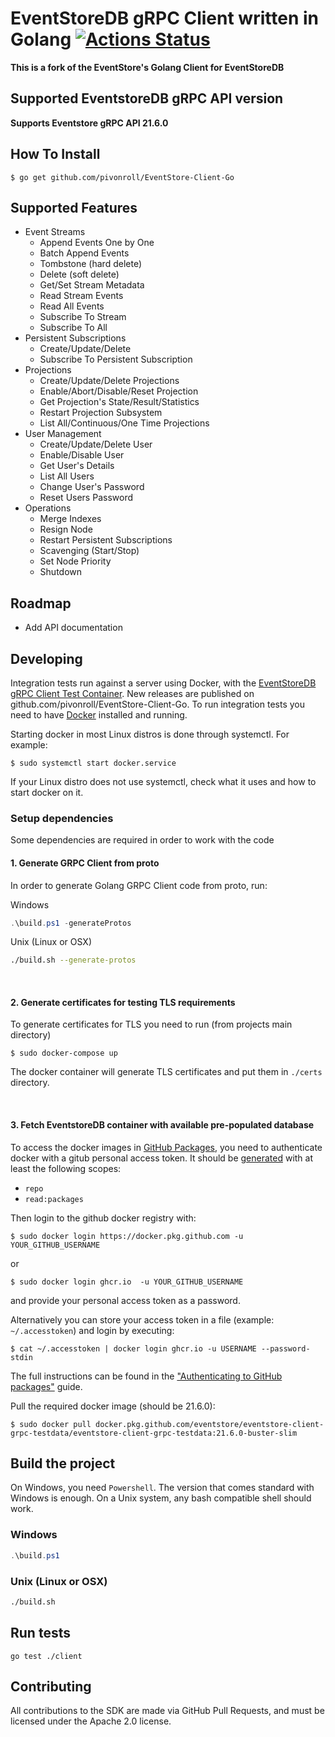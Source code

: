 # EventStoreDB gRPC Client written in Golang [![Actions Status](https://github.com/pivonroll/EventStore-Client-Go/workflows/CI/badge.svg?branch=develop)](https://github.com/pivonroll/EventStore-Client-Go/actions)

**This is a fork of the EventStore's Golang Client for EventStoreDB**

## Supported EventstoreDB gRPC API version
**Supports Eventstore gRPC API 21.6.0**

## How To Install
```shell
$ go get github.com/pivonroll/EventStore-Client-Go
```

## Supported Features
* Event Streams
  * Append Events One by One
  * Batch Append Events
  * Tombstone (hard delete)
  * Delete (soft delete)
  * Get/Set Stream Metadata
  * Read Stream Events
  * Read All Events
  * Subscribe To Stream
  * Subscribe To All
* Persistent Subscriptions
  * Create/Update/Delete
  * Subscribe To Persistent Subscription
* Projections
  * Create/Update/Delete Projections
  * Enable/Abort/Disable/Reset Projection
  * Get Projection's State/Result/Statistics
  * Restart Projection Subsystem
  * List All/Continuous/One Time Projections
* User Management
  * Create/Update/Delete User
  * Enable/Disable User
  * Get User's Details
  * List All Users
  * Change User's Password
  * Reset Users Password
* Operations
  * Merge Indexes
  * Resign Node
  * Restart Persistent Subscriptions
  * Scavenging (Start/Stop)
  * Set Node Priority
  * Shutdown

## Roadmap
* Add API documentation

## Developing

Integration tests run against a server using Docker, with the [EventStoreDB gRPC Client Test Container][container]. 
New releases are published on github.com/pivonroll/EventStore-Client-Go.
To run integration tests you need to have [Docker] installed and running.

Starting docker in most Linux distros is done through systemctl.
For example:
```shell
$ sudo systemctl start docker.service
```
If your Linux distro does not use systemctl, check what it uses and how to start docker on it.  

### Setup dependencies
Some dependencies are required in order to work with the code

#### 1. Generate GRPC Client from proto

In order to generate Golang GRPC Client code from proto, run:

Windows
```powershell
.\build.ps1 -generateProtos
```

Unix (Linux or OSX)
```bash
./build.sh --generate-protos
```
<br>

#### 2. Generate certificates for testing TLS requirements
To generate certificates for TLS you need to run (from projects main directory)

```shell
$ sudo docker-compose up
```

The docker container will generate TLS certificates and put them in `./certs` directory.

<br>

#### 3. Fetch EventstoreDB container with available pre-populated database
 To access the docker images in [GitHub Packages][ghp], you need to authenticate docker with a gitub personal access token. It should be [generated](https://github.com/settings/tokens/new) with at least the following scopes:
- `repo`
- `read:packages`

Then login to the github docker registry with:
```shell
$ sudo docker login https://docker.pkg.github.com -u YOUR_GITHUB_USERNAME
```
or 
```shell
$ sudo docker login ghcr.io  -u YOUR_GITHUB_USERNAME
```
and provide your personal access token as a password. 

Alternatively you can store your access token in a file (example: `~/.accesstoken`) and login by executing:
```shell
$ cat ~/.accesstoken | docker login ghcr.io -u USERNAME --password-stdin
```

The full instructions can be found in the ["Authenticating to GitHub packages"](https://docs.github.com/en/free-pro-team@latest/packages/guides/configuring-docker-for-use-with-github-packages#authenticating-to-github-packages) guide.

Pull the required docker image (should be 21.6.0):
```shell
$ sudo docker pull docker.pkg.github.com/eventstore/eventstore-client-grpc-testdata/eventstore-client-grpc-testdata:21.6.0-buster-slim
```
## Build the project
On Windows, you need `Powershell`. The version that comes standard with Windows is enough.
On a Unix system, any bash compatible shell should work.

### Windows
```powershell
.\build.ps1
```

### Unix (Linux or OSX)
```bash
./build.sh
```

## Run tests
```shell
go test ./client
```

## Contributing
All contributions to the SDK are made via GitHub Pull Requests, and must be licensed under the Apache 2.0 license.

[container]: https://github.com/EventStore/EventStore-Client-gRPC-TestData
[docker]: https://www.docker.com/
[es]: https://eventstore.com
[ghp]: https://github.com/features/packages
